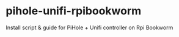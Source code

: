 # pihole-unifi-rpibookworm
Install script &amp; guide for PiHole + Unifi controller on Rpi Bookworm
